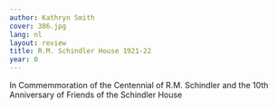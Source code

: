 ```yaml
---
author: Kathryn Smith
cover: 386.jpg
lang: nl
layout: review
title: R.M. Schindler House 1921-22
year: 0
---
```


In Commemmoration of the Centennial of R.M. Schindler and the 10th Anniversary of Friends of the Schindler House
